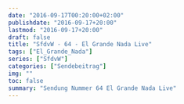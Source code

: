 ```yaml
---
date: "2016-09-17T00:20:00+02:00"
publishdate: "2016-09-17+20:00"
lastmod: "2016-09-17+20:00"
draft: false
title: "SfdvW - 64 - El Grande Nada Live"
tags: ["El_Grande_Nada"]
series: ["SfdvW"]
categories: ["Sendebeitrag"]
img: ""
toc: false
summary: "Sendung Nummer 64 El Grande Nada Live"
---
```


<div id="example"></div>
<script src="https://cdn.podlove.org/web-player/embed.js"></script>

<script>
  podlovePlayer('#example', '/blog/sfdvw64.json');
</script>
